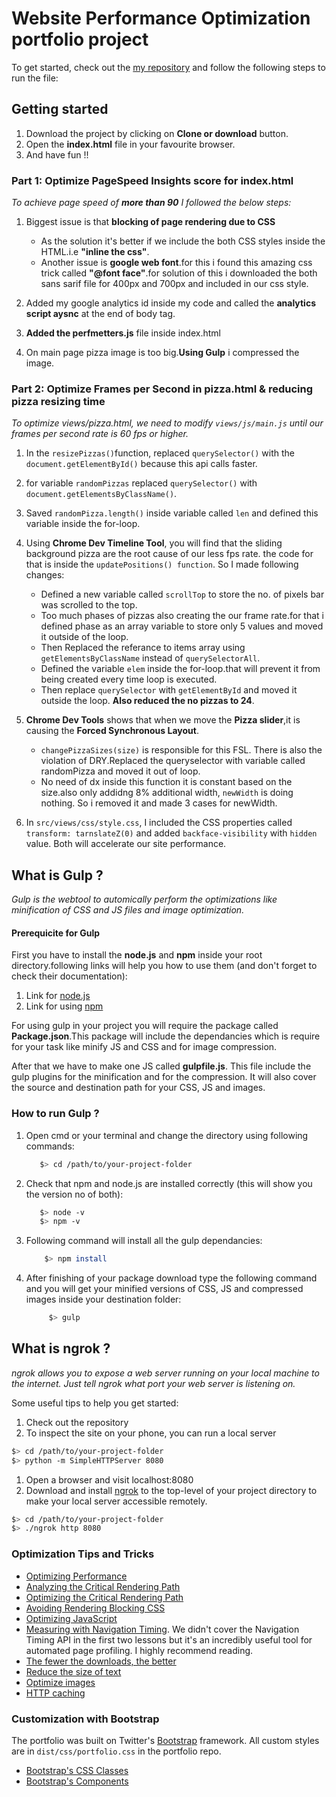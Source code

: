# Website Performance Optimization portfolio project

To get started, check out the [my repository](https://github.com/jkc1996/front-end-nanodegree-mobile-portfolio) and follow the following steps to run the file:

## Getting started

1. Download the project by clicking on **Clone or download** button.
2. Open the **index.html** file in your favourite browser.
3. And have fun !!

### Part 1: Optimize PageSpeed Insights score for index.html

_To achieve page speed of **more than 90** I followed the below steps:_

1. Biggest issue is that **blocking of page rendering due to CSS**
    - As the solution it's better if we include the both CSS styles inside the HTML.i.e **"inline the css"**.
    - Another issue is **google web font**.for this i found this amazing css trick called **"@font face"**.for solution of this i downloaded the both sans sarif file for 400px and 700px and included in our css style.

2. Added my google analytics id inside my code and called the **analytics script aysnc** at the end of body tag.
3. **Added the perfmetters.js** file inside index.html
4. On main page pizza image is too big.**Using Gulp** i compressed the image.

### Part 2: Optimize Frames per Second in pizza.html & reducing pizza resizing time

_To optimize views/pizza.html, we need to modify `views/js/main.js` until our frames per second rate is 60 fps or higher._
1. In the `resizePizzas()`function, replaced `querySelector()` with the `document.getElementById()` because this api calls faster.
2. for variable `randomPizzas` replaced `querySelector()` with `document.getElementsByClassName()`.
3. Saved `randomPizza.length()` inside variable called `len` and defined this variable inside the for-loop.
4. Using **Chrome Dev Timeline Tool**, you will find that the sliding background pizza are the root cause of our less fps rate. the code for that is inside the `updatePositions() function`. So I made following changes:
    - Defined a new variable called `scrollTop` to store the no. of pixels bar was scrolled to the top.
    - Too much phases of pizzas also creating the our frame rate.for that i defined phase as an array variable to store only 5 values and moved it outside of the loop.
    - Then Replaced the referance to items array using `getElementsByClassName` instead of `querySelectorAll`.
    - Defined the variable `elem` inside the for-loop.that will prevent it from being created every time loop is executed.
    - Then replace `querySelector` with `getElementById` and moved it outside the loop. **Also reduced the no pizzas to 24**.

5. **Chrome Dev Tools** shows that when we move the **Pizza slider**,it is causing the **Forced Synchronous Layout**.
    - `changePizzaSizes(size)` is responsible for this FSL. There is also the violation of DRY.Replaced the queryselector with variable called randomPizza and moved it out of loop.
    - No need of dx inside this function it is constant based on the size.also only addidng 8% additional width, `newWidth` is doing nothing. So i removed it and made 3 cases for newWidth.

6. In `src/views/css/style.css`, I included the CSS properties called `transform: tarnslateZ(0)` and added `backface-visibility` with `hidden` value. Both will accelerate our site performance. 

## What is Gulp ?

_Gulp is the webtool to automically perform the optimizations like minification of CSS and JS files and image optimization._

#### Prerequicite for Gulp

First you have to install the **node.js** and **npm** inside your root directory.following links will help you how to use them (and don't forget to check their documentation):

1. Link for [node.js](https://nodejs.org/en/download/)
2. Link for using [npm](https://docs.npmjs.com/getting-started/installing-node)

For using gulp in your project you will require the package called **Package.json**.This package will include the dependancies which is require for your task like minify JS and CSS and for image compression. 

After that we have to make one JS called **gulpfile.js**. This file include the gulp plugins for the minification and for the compression. It will also cover the source and destination path for your CSS, JS and images.

### How to run Gulp ?

1. Open cmd or your terminal and change the directory using following commands:
     ```bash
        $> cd /path/to/your-project-folder
    ```
2. Check that npm and node.js are installed correctly (this will show you the version no of both):
     ```bash
        $> node -v
        $> npm -v
    ```
3. Following command will install all the gulp dependancies:
    ```bash
        $> npm install
    ```
4. After finishing of your package download type the following command and you will get your minified versions of CSS, JS and compressed images inside your destination folder:
    ```bash
         $> gulp
    ```
    
## What is ngrok ?

_ngrok allows you to expose a web server running on your local machine to the internet. Just tell ngrok what port your web server is listening on._

Some useful tips to help you get started:

1. Check out the repository
2. To inspect the site on your phone, you can run a local server

  ```bash
  $> cd /path/to/your-project-folder
  $> python -m SimpleHTTPServer 8080
  ```

1. Open a browser and visit localhost:8080
2. Download and install [ngrok](https://ngrok.com/) to the top-level of your project directory to make your local server accessible remotely.

  ``` bash
  $> cd /path/to/your-project-folder
  $> ./ngrok http 8080
  ```

### Optimization Tips and Tricks
* [Optimizing Performance](https://developers.google.com/web/fundamentals/performance/ "web performance")
* [Analyzing the Critical Rendering Path](https://developers.google.com/web/fundamentals/performance/critical-rendering-path/analyzing-crp.html "analyzing crp")
* [Optimizing the Critical Rendering Path](https://developers.google.com/web/fundamentals/performance/critical-rendering-path/optimizing-critical-rendering-path.html "optimize the crp!")
* [Avoiding Rendering Blocking CSS](https://developers.google.com/web/fundamentals/performance/critical-rendering-path/render-blocking-css.html "render blocking css")
* [Optimizing JavaScript](https://developers.google.com/web/fundamentals/performance/critical-rendering-path/adding-interactivity-with-javascript.html "javascript")
* [Measuring with Navigation Timing](https://developers.google.com/web/fundamentals/performance/critical-rendering-path/measure-crp.html "nav timing api"). We didn't cover the Navigation Timing API in the first two lessons but it's an incredibly useful tool for automated page profiling. I highly recommend reading.
* [The fewer the downloads, the better](https://developers.google.com/web/fundamentals/performance/optimizing-content-efficiency/eliminate-downloads.html)
* [Reduce the size of text](https://developers.google.com/web/fundamentals/performance/optimizing-content-efficiency/optimize-encoding-and-transfer.html)
* [Optimize images](https://developers.google.com/web/fundamentals/performance/optimizing-content-efficiency/image-optimization.html)
* [HTTP caching](https://developers.google.com/web/fundamentals/performance/optimizing-content-efficiency/http-caching.html)

### Customization with Bootstrap
The portfolio was built on Twitter's [Bootstrap](http://getbootstrap.com/) framework. All custom styles are in `dist/css/portfolio.css` in the portfolio repo.

* [Bootstrap's CSS Classes](http://getbootstrap.com/css/)
* [Bootstrap's Components](http://getbootstrap.com/components/)
